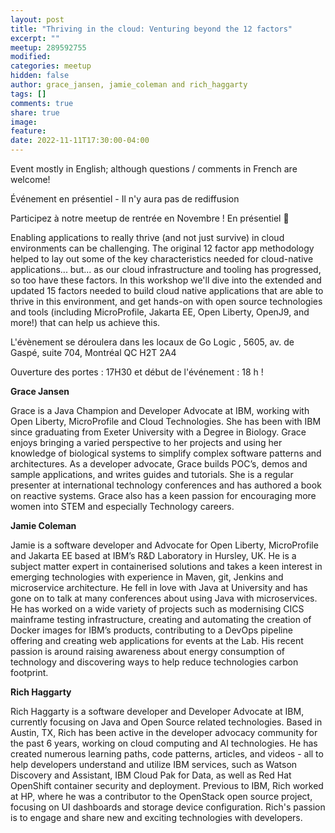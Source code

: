 ```yaml
---
layout: post
title: "Thriving in the cloud: Venturing beyond the 12 factors"
excerpt: ""
meetup: 289592755
modified:
categories: meetup
hidden: false
author: grace_jansen, jamie_coleman and rich_haggarty
tags: []
comments: true
share: true
image:
feature:
date: 2022-11-11T17:30:00-04:00
---
```


Event mostly in English; although questions / comments in French are welcome!

Événement en présentiel - Il n'y aura pas de rediffusion

Participez à notre meetup de rentrée en Novembre ! En présentiel 🎉

Enabling applications to really thrive (and not just survive) in cloud environments can be challenging. The original 12 factor app methodology helped to lay out some of the key characteristics needed for cloud-native applications... but... as our cloud infrastructure and tooling has progressed, so too have these factors. In this workshop we'll dive into the extended and updated 15 factors needed to build cloud native applications that are able to thrive in this environment, and get hands-on with open source technologies and tools (including MicroProfile, Jakarta EE, Open Liberty, OpenJ9, and more!) that can help us achieve this.

L'évènement se déroulera dans les locaux de Go Logic , 5605, av. de Gaspé, suite 704, Montréal QC H2T 2A4

Ouverture des portes : 17H30 et début de l'événement : 18 h !

__Grace Jansen__

Grace is a Java Champion and Developer Advocate at IBM, working with Open Liberty, MicroProfile and Cloud Technologies. She has been with IBM since graduating from Exeter University with a Degree in Biology. Grace enjoys bringing a varied perspective to her projects and using her knowledge of biological systems to simplify complex software patterns and architectures. As a developer advocate, Grace builds POC’s, demos and sample applications, and writes guides and tutorials. She is a regular presenter at international technology conferences and has authored a book on reactive systems. Grace also has a keen passion for encouraging more women into STEM and especially Technology careers.


__Jamie Coleman__

Jamie is a software developer and Advocate for Open Liberty, MicroProfile and Jakarta EE based at IBM’s R&D Laboratory in Hursley, UK. He is a subject matter expert in containerised solutions and takes a keen interest in emerging technologies with experience in Maven, git, Jenkins and microservice architecture. He fell in love with Java at University and has gone on to talk at many conferences about using Java with microservices. He has worked on a wide variety of projects such as modernising CICS mainframe testing infrastructure, creating and automating the creation of Docker images for IBM’s products, contributing to a DevOps pipeline offering and creating web applications for events at the Lab. His recent passion is around raising awareness about energy consumption of technology and discovering ways to help reduce technologies carbon footprint.


__Rich Haggarty__

Rich Haggarty is a software developer and Developer Advocate at IBM, currently focusing on Java and Open Source related technologies. Based in Austin, TX, Rich has been active in the developer advocacy community for the past 6 years, working on cloud computing and AI technologies. He has created numerous learning paths, code patterns, articles, and videos - all to help developers understand and utilize IBM services, such as Watson Discovery and Assistant, IBM Cloud Pak for Data, as well as Red Hat OpenShift container security and deployment. Previous to IBM, Rich worked at HP, where he was a contributor to the OpenStack open source project, focusing on UI dashboards and storage device configuration. Rich's passion is to engage and share new and exciting technologies with developers.

